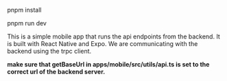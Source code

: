 pnpm install

pnpm run dev

This is a simple mobile app that runs the api endpoints from the backend. It is built with React Native and Expo. We are communicating with the backend using the trpc client.

**make sure that getBaseUrl in apps/mobile/src/utils/api.ts is set to the correct url of the backend server.**
